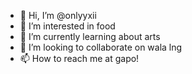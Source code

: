 - 👋 Hi, I’m @onlyyxii
- 👀 I’m interested in food
- 🌱 I’m currently learning about arts
- 💞️ I’m looking to collaborate on wala lng
- 📫 How to reach me at gapo!

<!---
onlyyxii/onlyyxii is a ✨ special ✨ repository because its `README.md` (this file) appears on your GitHub profile.
You can click the Preview link to take a look at your changes.
--->
